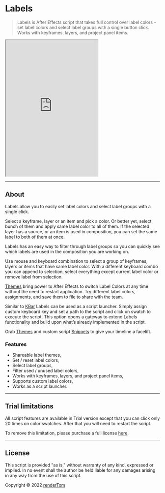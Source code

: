 # Labels

> Labels is After Effects script that takes full control over label colors - set label colors and select label groups with a single button click. Works with keyframes, layers, and project panel items.

<iframe height="443" src="https://www.youtube.com/embed/5iXika8m5L4" allowfullscreen></iframe>

---

## About

Labels allow you to easily set label colors and select label groups with a single click.

Select a keyframe, layer or an item and pick a color. Or better yet, select bunch of them and apply same label color to all of them. If the selected layer has a source, or an item is used in composition, you can set the same label to both of them at once.

Labels has an easy way to filter through label groups so you can quickly see which labels are used in the composition you are working on.

Use mouse and keyboard combination to select a group of keyframes, layers or items that have same label color. With a different keyboard combo you can append to selection, select everything except current label color or remove label from selection.

[Themes](/themes) bring power to After Effects to switch Label Colors at any time without the need to restart application. Try different label colors, assignments, and save them to file to share with the team.

Similar to [KBar](/http://aescripts.com/kbar) Labels can be used as a script launcher. Simply assign custom keyboard key and set a path to the script and click on swatch to execute the script. This option opens a gateway to extend Labels functionality and build upon what’s already implemented in the script.

Grab [Themes](/themes#download) and custom script [Snippets](/snippets#download) to give your timeline a facelift.

### Features

- Shareable label themes,
- Set / reset label colors,
- Select label groups,
- Filter used / unused label colors,
- Works with keyframes, layers, and project panel items,
- Supports custom label colors,
- Works as a script launcher.

---

## Trial limitations

All script features are available in Trial version except that you can click only 20 times on color swatches. After that you will need to restart the script.

To remove this limitation, please purchase a full license [here](https://aescripts.com/labels/).

---

## License

This script is provided "as is," without warranty of any kind, expressed or implied. In no event shall the author be held liable for any damages arising in any way from the use of this script.

Copyright © 2022 [renderTom](mailto:tomas@rendertom.com)
